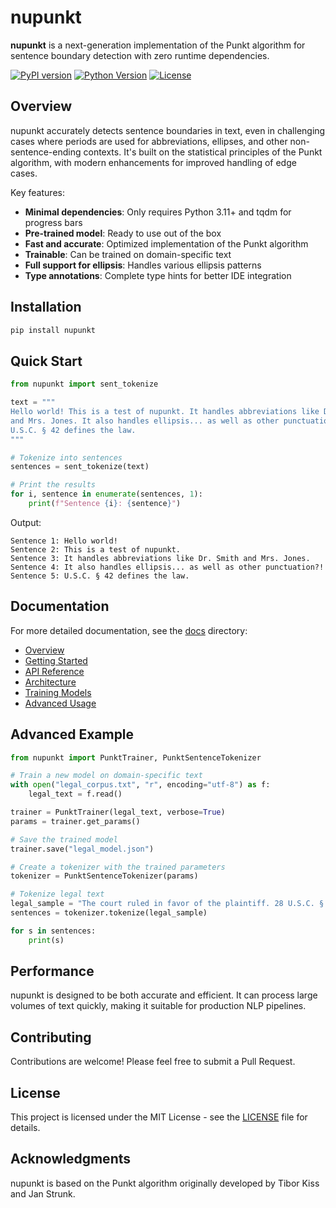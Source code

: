 # nupunkt

**nupunkt** is a next-generation implementation of the Punkt algorithm for sentence boundary detection with zero runtime dependencies.

[![PyPI version](https://badge.fury.io/py/nupunkt.svg)](https://badge.fury.io/py/nupunkt)
[![Python Version](https://img.shields.io/pypi/pyversions/nupunkt.svg)](https://pypi.org/project/nupunkt/)
[![License](https://img.shields.io/github/license/alea-institute/nupunkt.svg)](https://github.com/alea-institute/nupunkt/blob/main/LICENSE)

## Overview

nupunkt accurately detects sentence boundaries in text, even in challenging cases where periods are used for abbreviations, ellipses, and other non-sentence-ending contexts. It's built on the statistical principles of the Punkt algorithm, with modern enhancements for improved handling of edge cases.

Key features:
- **Minimal dependencies**: Only requires Python 3.11+ and tqdm for progress bars
- **Pre-trained model**: Ready to use out of the box
- **Fast and accurate**: Optimized implementation of the Punkt algorithm
- **Trainable**: Can be trained on domain-specific text
- **Full support for ellipsis**: Handles various ellipsis patterns
- **Type annotations**: Complete type hints for better IDE integration

## Installation

```bash
pip install nupunkt
```

## Quick Start

```python
from nupunkt import sent_tokenize

text = """
Hello world! This is a test of nupunkt. It handles abbreviations like Dr. Smith 
and Mrs. Jones. It also handles ellipsis... as well as other punctuation?!
U.S.C. § 42 defines the law.
"""

# Tokenize into sentences
sentences = sent_tokenize(text)

# Print the results
for i, sentence in enumerate(sentences, 1):
    print(f"Sentence {i}: {sentence}")
```

Output:
```
Sentence 1: Hello world!
Sentence 2: This is a test of nupunkt.
Sentence 3: It handles abbreviations like Dr. Smith and Mrs. Jones.
Sentence 4: It also handles ellipsis... as well as other punctuation?!
Sentence 5: U.S.C. § 42 defines the law.
```

## Documentation

For more detailed documentation, see the [docs](./docs) directory:

- [Overview](./docs/overview.md)
- [Getting Started](./docs/getting_started.md)
- [API Reference](./docs/api_reference.md)
- [Architecture](./docs/architecture.md)
- [Training Models](./docs/training_models.md)
- [Advanced Usage](./docs/advanced_usage.md)

## Advanced Example

```python
from nupunkt import PunktTrainer, PunktSentenceTokenizer

# Train a new model on domain-specific text
with open("legal_corpus.txt", "r", encoding="utf-8") as f:
    legal_text = f.read()

trainer = PunktTrainer(legal_text, verbose=True)
params = trainer.get_params()

# Save the trained model
trainer.save("legal_model.json")

# Create a tokenizer with the trained parameters
tokenizer = PunktSentenceTokenizer(params)

# Tokenize legal text
legal_sample = "The court ruled in favor of the plaintiff. 28 U.S.C. § 1332 provides jurisdiction."
sentences = tokenizer.tokenize(legal_sample)

for s in sentences:
    print(s)
```

## Performance

nupunkt is designed to be both accurate and efficient. It can process large volumes of text quickly, making it suitable for production NLP pipelines.

## Contributing

Contributions are welcome! Please feel free to submit a Pull Request.

## License

This project is licensed under the MIT License - see the [LICENSE](LICENSE) file for details.

## Acknowledgments

nupunkt is based on the Punkt algorithm originally developed by Tibor Kiss and Jan Strunk.